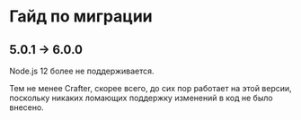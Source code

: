 # Гайд по миграции

## 5.0.1 → 6.0.0

Node.js 12 более не поддерживается.

Тем не менее Crafter, скорее всего, до сих пор работает на этой версии, 
поскольку никаких ломающих поддержку изменений в код не было внесено.
